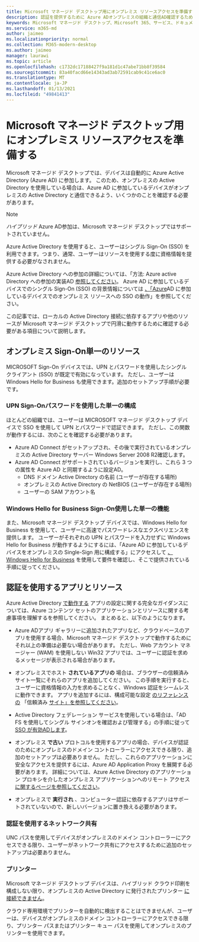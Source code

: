 ```yaml
---
title: Microsoft マネージド デスクトップ用にオンプレミス リソースアクセスを準備する
description: 認証を提供するために Azure ADオンプレミスの組織と通信AD確認するための重要な手順
keywords: Microsoft マネージド デスクトップ、Microsoft 365、サービス、ドキュメント
ms.service: m365-md
author: jaimeo
ms.localizationpriority: normal
ms.collection: M365-modern-desktop
ms.author: jaimeo
manager: laurawi
ms.topic: article
ms.openlocfilehash: c1732dc17188427f9a181d1c47abe71bb8f39584
ms.sourcegitcommit: 83a40facd66e14343ad3ab72591cab9c41ce6ac0
ms.translationtype: MT
ms.contentlocale: ja-JP
ms.lasthandoff: 01/13/2021
ms.locfileid: "49841413"
---
```

#  <a name="prepare-on-premises-resources-access-for-microsoft-managed-desktop"></a>Microsoft マネージド デスクトップ用にオンプレミス リソースアクセスを準備する

Microsoft マネージド デスクトップでは、デバイスは自動的に Azure Active Directory (Azure AD) に参加します。 このため、オンプレミスの Active Directory を使用している場合は、Azure AD に参加しているデバイスがオンプレミスの Active Directory と通信できるよう、いくつかのことを確認する必要があります。 

> [!NOTE]  
> *ハイブリッド* Azure AD参加は、Microsoft マネージド デスクトップではサポートされていません。

Azure Active Directory を使用すると、ユーザーはシングル Sign-On (SSO) を利用できます。つまり、通常、ユーザーはリソースを使用する度に資格情報を提供する必要がなされません。

Azure Active Directory への参加の詳細については、「方法: Azure active Directory への参加の実装AD [参照してください](https://docs.microsoft.com/azure/active-directory/devices/azureadjoin-plan)。 Azure AD に参加しているデバイスでのシングル Sign-On (SSO) の背景情報については [、「Azure](https://docs.microsoft.com/azure/active-directory/devices/azuread-join-sso#how-it-works)AD に参加しているデバイスでのオンプレミス リソースへの SSO の動作」を参照してください。


この記事では、ローカルの Active Directory 接続に依存するアプリや他のリソースが Microsoft マネージド デスクトップで円滑に動作するために確認する必要がある項目について説明します。


## <a name="single-sign-on-for-on-premises-resources"></a>オンプレミス Sign-On単一のリソース

MICROSOFT Sign-On デバイスでは、UPN とパスワードを使用したシングル クライアント (SSO) が既定で有効になっています。 ただし、ユーザーは Windows Hello for Business も使用できます。追加のセットアップ手順が必要です。 

### <a name="single-sign-on-by-using-upn-and-password"></a>UPN Sign-Onパスワードを使用した単一の構成

ほとんどの組織では、ユーザーは MICROSOFT マネージド デスクトップ デバイスで SSO を使用して UPN とパスワードで認証できます。 ただし、この関数が動作するには、次のことを確認する必要があります。

- Azure AD Connect がセットアップされ、その後で実行されているオンプレミスの Active Directory サーバー Windows Server 2008 R2確認します。
- Azure AD Connect がサポートされているバージョンを実行し、これら 3 つの属性を Azure AD と同期するように設定AD。 
    - DNS ドメイン Active Directory の名前 (ユーザーが存在する場所)
    - オンプレミスの Active Directory の NetBIOS (ユーザーが存在する場所)
    - ユーザーの SAM アカウント名


### <a name="single-sign-on-by-using-windows-hello-for-business"></a>Windows Hello for Business Sign-On使用した単一の機能

また、Microsoft マネージド デスクトップ デバイスでは、Windows Hello for Business を使用して、ユーザーに高速でパスワードレスなエクスペリエンスを提供します。 ユーザーがそれぞれの UPN とパスワードを入力せずに Windows Hello for Business が動作するようにするには、「Azure AD に参加しているデバイスをオンプレミスの Single-Sign 用に構成する」にアクセスして [、Windows Hello for Business](https://docs.microsoft.com/windows/security/identity-protection/hello-for-business/hello-hybrid-aadj-sso-base) を使用して要件を確認し、そこで提供されている手順に従ってください。


## <a name="apps-and-resources-that-use-authentication"></a>認証を使用するアプリとリソース

Azure Active Directory [で動作する](https://docs.microsoft.com/azure/active-directory/devices/azureadjoin-plan#understand-considerations-for-applications-and-resources) アプリの設定に関する完全なガイダンスについては、Azure コンテンツ セットのアプリケーションとリソースに関する考慮事項を理解するを参照してください。 まとめると、以下のようになります。


- Azure ADアプリ ギャラリーに追加されたアプリなど、クラウドベースのアプリを使用する場合、Microsoft マネージド デスクトップで動作するためにそれ以上の準備は必要ない場合があります。 ただし、Web アカウント マネージャー (WAM) を使用しない Win32 アプリでは、ユーザーに認証を求めるメッセージが表示される場合があります。

- オンプレミスでホスト **されているアプリの** 場合は、ブラウザーの信頼済みサイト一覧にそれらのアプリを追加してください。 この手順を実行すると、ユーザーに資格情報の入力を求めることなく、Windows 認証をシームレスに動作できます。 アプリを追加するには、構成可能な設定 [のリファレンスの](https://docs.microsoft.com/microsoft-365/managed-desktop/working-with-managed-desktop/config-setting-ref#trusted-sites) 「信頼済み [サイト」を参照してください](https://docs.microsoft.com/microsoft-365/managed-desktop/working-with-managed-desktop/config-setting-ref)。

- Active Directory フェデレーション サービスを使用している場合は、「AD FS を使用してシングル サインオンを確認および管理する」の手順に従って [SSO が有効ADします](https://docs.microsoft.com/previous-versions/azure/azure-services/jj151809(v=azure.100))。 

- オンプレミス **で古い** プロトコルを使用するアプリの場合、デバイスが認証のためにオンプレミスのドメイン コントローラーにアクセスできる限り、追加のセットアップは必要ありません。 ただし、これらのアプリケーションに安全なアクセスを提供するには、Azure AD Application Proxy を展開する必要があります。 詳細については、Azure Active Directory のアプリケーション プロキシを介したオンプレミス アプリケーションへのリモート アクセス [に関するページを参照してください](https://docs.microsoft.com/azure/active-directory/manage-apps/application-proxy)。

- オンプレミスで **実行され** 、コンピューター認証に依存するアプリはサポートされていないので、新しいバージョンに置き換える必要があります。

### <a name="network-shares-that-use-authentication"></a>認証を使用するネットワーク共有

UNC パスを使用してデバイスがオンプレミスのドメイン コントローラーにアクセスできる限り、ユーザーがネットワーク共有にアクセスするために追加のセットアップは必要ありません。

### <a name="printers"></a>プリンター

Microsoft マネージド デスクトップ デバイスは、ハイブリッド クラウド印刷を構成しない限り、オンプレミスの Active Directory に発行されたプリンター [に接続できません](https://docs.microsoft.com/windows-server/administration/hybrid-cloud-print/hybrid-cloud-print-deploy)。

クラウド専用環境でプリンターを自動的に検出することはできませんが、ユーザーは、デバイスがオンプレミスのドメイン コントローラーにアクセスできる限り、プリンター パスまたはプリンター キュー パスを使用してオンプレミスのプリンターを使用できます。

<!--add fuller material on printers when available-->

